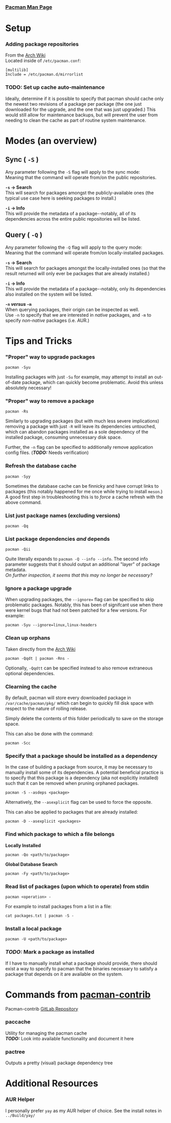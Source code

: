 ### [Pacman Man Page](https://man.archlinux.org/man/pacman.8)

# Setup
### Adding package repositories
From the [Arch Wiki](https://wiki.archlinux.org/title/Official_repositories#multilib)  
Located inside of `/etc/pacman.conf`:  
```
[multilib]
Include = /etc/pacman.d/mirrorlist
```

### **TODO:** Set up cache auto-maintenance
Ideally, determine if it is possible to specify that pacman should cache only the newest two revisions of a package per package (the one just downloaded for the upgrade, and the one that was just upgraded.) This would still allow for maintenance backups, but will prevent the user from needing to clean the cache as part of routine system maintenance.  

# Modes (an overview)
## Sync ( `-S` )
Any parameter following the `-S` flag will apply to the sync mode:  
Meaning that the command will operate from/on the public repositories.  

**`-s` -> Search**  
This will search for packages amongst the publicly-available ones (the typical use case here is seeking packages _to_ install.)  

**`-i` -> Info**  
This will provide the metadata of a package--notably, all of its dependencies across the entire public repositories will be listed.  

## Query ( `-Q` )
Any parameter following the `-Q` flag will apply to the query mode:  
Meaning that the command will operate from/on locally-installed packages. 

**`-s` -> Search**  
This will search for packages amongst the locally-installed ones (so that the result returned will only ever be packages that are already installed.)  

**`-i` -> Info**  
This will provide the metadata of a package--notably, only its dependencies also installed on the system will be listed.  

**`-n` _versus_ `-m`**  
When querying packages, their origin can be inspected as well.  
Use `-n` to specify that we are interested in _native_ packages, and `-m` to specify _non-native_ packages (i.e. AUR.)  

# Tips and Tricks
### "Proper" way to upgrade packages
	pacman -Syu

Installing packages with just `-Su` for example, may attempt to install an out-of-date package, which can quickly become problematic. Avoid this unless absolutely necessary!  

### "Proper" way to remove a package
	pacman -Rs

Similarly to upgrading packages (but with much less severe implications) removing a package with just `-R` will leave its dependencies untouched, which can abandon packages installed as a sole dependency of the installed package, consuming unnecessary disk space.  

Further, the `-n` flag can be specified to additionally remove application config files. (_**TODO:**_ Needs verification)  

### Refresh the database cache
	pacman -Syy

Sometimes the database cache can be finnicky and have corrupt links to packages (this notably happened for me once while trying to install `meson`.) A good first step in troubleshooting this is to _force_ a cache refresh with the above command.  

### List just package names (excluding versions)
	pacman -Qq

### List package dependencies *and* depends
	pacman -Qii

Quite literally expands to `pacman -Q --info --info`. The second info parameter suggests that it should output an additional "layer" of package metadata.  
_On further inspection, it seems that this may no longer be necessary?_  

### Ignore a package upgrade
When upgrading packages, the `--ignore=` flag can be specified to skip problematic packages. Notably, this has been of signifcant use when there were kernel bugs that had not been patched for a few versions. For example:  

	pacman -Syu --ignore=linux,linux-headers

### Clean up orphans
Taken directly from the [Arch Wiki](https://wiki.archlinux.org/title/Pacman/Tips_and_tricks#Removing_unused_packages_(orphans))  

	pacman -Qqdt | pacman -Rns -

Optionally, `-Qqdtt` can be specified instead to also remove extraneous optional dependencies.

### Clearning the cache
By default, pacman will store every downloaded package in `/var/cache/pacman/pkg/` which can begin to quickly fill disk space with respect to the nature of rolling release.  

Simply delete the contents of this folder periodically to save on the storage space.  

This can also be done with the command:

	pacman -Scc

### Specify that a package should be installed as a dependency
In the case of building a package from source, it may be necessary to manually install some of its dependencies. A potential beneficial practice is to specify that this package is a dependency (aka not explicitly installed) such that it can be removed when pruning orphaned packages.  

	pacman -S --asdeps <package>
	
Alternatively, the `--asexplicit` flag can be used to force the opposite.  

This can also be applied to packages that are already installed:

	pacman -D --asexplicit <packages>

### Find which package to which a file belongs
**Locally Installed**  

	pacman -Qo <path/to/package>

**Global Database Search**  

	pacman -Fy <path/to/package>

### Read list of packages (upon which to operate) from stdin
	pacman <operation> -

For example to install packages from a list in a file:  

	cat packages.txt | pacman -S -

### Install a local package
	pacman -U <path/to/package>

### _**TODO:**_ Mark a package as installed
If I have to manually install what a package should provide, there should exist a way to specify to pacman that the binaries necessary to satisfy a package that depends on it are available on the system.  

# Commands from [pacman-contrib](https://archlinux.org/packages/extra/x86_64/pacman-contrib/)
Pacman-contrib [GitLab Repository](https://gitlab.archlinux.org/pacman/pacman-contrib)  

### paccache
Utility for managing the pacman cache  
_**TODO:**_ Look into available functionality and document it here  

### pactree
Outputs a pretty (visual) package dependency tree

# Additional Resources
### AUR Helper
I personally prefer `yay` as my AUR helper of choice. See the install notes in `../Build/yay/`  
